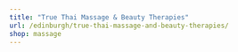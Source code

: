 ```yaml
---
title: "True Thai Massage & Beauty Therapies"
url: /edinburgh/true-thai-massage-and-beauty-therapies/
shop: massage
---
```

